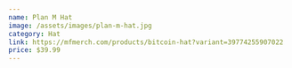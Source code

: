 ```yaml
---
name: Plan M Hat
image: /assets/images/plan-m-hat.jpg
category: Hat
link: https://mfmerch.com/products/bitcoin-hat?variant=39774255907022
price: $39.99
---
```

